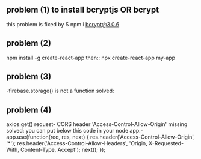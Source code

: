 ## problem (1) to install bcryptjs OR bcrypt
this problem is fixed by $ npm i bcrypt@3.0.6
## problem (2)
npm install -g create-react-app 
then::
npx create-react-app my-app
## problem (3)
-firebase.storage() is not a function 
solved: <script src="https://www.gstatic.com/firebasejs/6.2.3/firebase-storage.js"></script> 
## problem (4)
axios.get() request-
CORS header 'Access-Control-Allow-Origin' missing
solved: you can put below this code in your node app:-
app.use(function(req, res, next) {
  res.header('Access-Control-Allow-Origin', '*');
  res.header('Access-Control-Allow-Headers', 'Origin, X-Requested-With, Content-Type, Accept');
  next();
});

